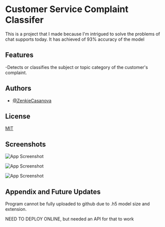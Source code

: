 
# Customer Service Complaint Classifer

This is a project that I made because I'm intrigued to solve the problems of chat supports today. It has achieved of 93% accuracy of the model



## Features

-Detects or classifies the subject or topic category of the customer's complaint.



## Authors

- [@ZenkieCasanova](https://github.com/ZenkieCasanova)


## License

[MIT](https://choosealicense.com/licenses/mit/)


## Screenshots

![App Screenshot](https://via.placeholder.com/468x300?text=App+Screenshot+Here)

![App Screenshot](https://via.placeholder.com/468x300?text=App+Screenshot+Here)

![App Screenshot](https://via.placeholder.com/468x300?text=App+Screenshot+Here)

## Appendix and Future Updates

Program cannot be fully uploaded to github due to .h5 model size and extension.

NEED TO DEPLOY ONLINE, but needed an API for that to work


